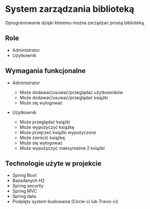 # System zarządzania biblioteką
Oprogramowanie dzięki któremu można zarządzać prostą biblioteką.

## Role
 - Administrator
 - Użytkownik

## Wymagania funkcjonalne

- Administrator
    - Może dodawać/usuwać/przeglądać użytkowników
    - Może dodawać/usuwać/przeglądać książki
    - Może się wylogować
    
- Użytkownik
    - Może przeglądać książki
    - Może wypożyczyć książkę
    - Może przejrzeć książki wypożyczone
    - Może zwrócić książkę
    - Może się wylogować
    - Może wypożyczyć maksymalnie 2 książki 
    
## Technologie użyte w projekcie
- Spring Boot
- Bazadanych H2
- Spring security
- Spring MVC
- Spring data
- Podpięty system budowania (Circle-ci lub Travis-ci)
